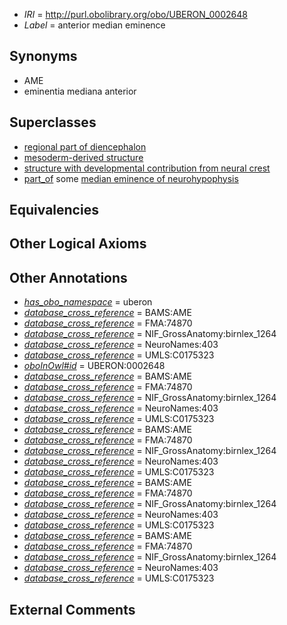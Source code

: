  * *IRI* = http://purl.obolibrary.org/obo/UBERON_0002648
 * *Label* = anterior median eminence

## Synonyms

 * AME
 * eminentia mediana anterior

## Superclasses

 * [regional part of diencephalon](../../UBERON/84/UBERON_0002784.md)
 * [mesoderm-derived structure](../../UBERON/20/UBERON_0004120.md)
 * [structure with developmental contribution from neural crest](../../UBERON/14/UBERON_0010314.md)
 * [part_of](../../BFO/50/BFO_0000050.md) some [median eminence of neurohypophysis](../../UBERON/97/UBERON_0002197.md)

## Equivalencies


## Other Logical Axioms


## Other Annotations

 * *[has_obo_namespace](../../ce/oboInOwl#hasOBONamespace.md)* = uberon
 * *[database_cross_reference](../../ef/oboInOwl#hasDbXref.md)* = BAMS:AME
 * *[database_cross_reference](../../ef/oboInOwl#hasDbXref.md)* = FMA:74870
 * *[database_cross_reference](../../ef/oboInOwl#hasDbXref.md)* = NIF_GrossAnatomy:birnlex_1264
 * *[database_cross_reference](../../ef/oboInOwl#hasDbXref.md)* = NeuroNames:403
 * *[database_cross_reference](../../ef/oboInOwl#hasDbXref.md)* = UMLS:C0175323
 * *[oboInOwl#id](../../id/oboInOwl#id.md)* = UBERON:0002648
 * *[database_cross_reference](../../ef/oboInOwl#hasDbXref.md)* = BAMS:AME
 * *[database_cross_reference](../../ef/oboInOwl#hasDbXref.md)* = FMA:74870
 * *[database_cross_reference](../../ef/oboInOwl#hasDbXref.md)* = NIF_GrossAnatomy:birnlex_1264
 * *[database_cross_reference](../../ef/oboInOwl#hasDbXref.md)* = NeuroNames:403
 * *[database_cross_reference](../../ef/oboInOwl#hasDbXref.md)* = UMLS:C0175323
 * *[database_cross_reference](../../ef/oboInOwl#hasDbXref.md)* = BAMS:AME
 * *[database_cross_reference](../../ef/oboInOwl#hasDbXref.md)* = FMA:74870
 * *[database_cross_reference](../../ef/oboInOwl#hasDbXref.md)* = NIF_GrossAnatomy:birnlex_1264
 * *[database_cross_reference](../../ef/oboInOwl#hasDbXref.md)* = NeuroNames:403
 * *[database_cross_reference](../../ef/oboInOwl#hasDbXref.md)* = UMLS:C0175323
 * *[database_cross_reference](../../ef/oboInOwl#hasDbXref.md)* = BAMS:AME
 * *[database_cross_reference](../../ef/oboInOwl#hasDbXref.md)* = FMA:74870
 * *[database_cross_reference](../../ef/oboInOwl#hasDbXref.md)* = NIF_GrossAnatomy:birnlex_1264
 * *[database_cross_reference](../../ef/oboInOwl#hasDbXref.md)* = NeuroNames:403
 * *[database_cross_reference](../../ef/oboInOwl#hasDbXref.md)* = UMLS:C0175323
 * *[database_cross_reference](../../ef/oboInOwl#hasDbXref.md)* = BAMS:AME
 * *[database_cross_reference](../../ef/oboInOwl#hasDbXref.md)* = FMA:74870
 * *[database_cross_reference](../../ef/oboInOwl#hasDbXref.md)* = NIF_GrossAnatomy:birnlex_1264
 * *[database_cross_reference](../../ef/oboInOwl#hasDbXref.md)* = NeuroNames:403
 * *[database_cross_reference](../../ef/oboInOwl#hasDbXref.md)* = UMLS:C0175323

## External Comments

